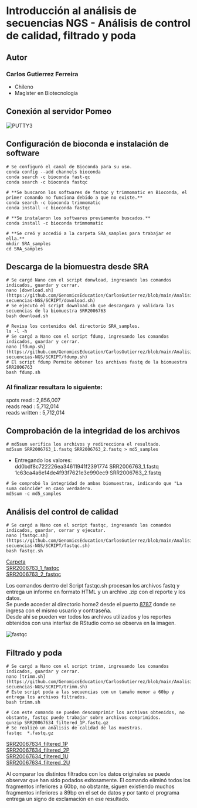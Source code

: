 # Introducción al análisis de secuencias NGS - Análisis de control de calidad, filtrado y poda  

## **Autor**
### Carlos Gutierrez Ferreira  
- Chileno
- Magíster en Biotecnología

## Conexión al servidor Pomeo

![PUTTY3](https://user-images.githubusercontent.com/80927233/119919416-67792b00-bf38-11eb-8e85-ffe2a8c69777.jpg)

## Configuración de bioconda e instalación de software

```
# Se configuró el canal de Bioconda para su uso.
conda config --add channels bioconda 
conda search -c bioconda fast-qc
conda search -c bioconda fastqc

# **Se buscaron los softwares de fastqc y trimmomatic en Bioconda, el primer comando no funciona debido a que no existe.**
conda search -c bioconda trimmomatic 
conda install -c bioconda fastqc

# **Se instalaron los softwares previamente buscados.**
conda install -c bioconda trimmomatic 

# **Se creó y accedió a la carpeta SRA_samples para trabajar en ella.**
mkdir SRA_samples
cd SRA_samples 
```

## Descarga de la biomuestra desde SRA

```
# Se cargó Nano con el script donwload, ingresando los comandos indicados, guardar y cerrar.
nano [download.sh](https://github.com/GenomicsEducation/CarlosGutierrez/blob/main/Analisis-secuencias-NGS/SCRIPT/download.sh) 
# Se ejecutó el script download.sh que descargara y validara las secuencias de la biomuestra SRR2006763
bash download.sh 

# Revisa los contenidos del directorio SRA_samples.
ls -l -h 
# Se cargó a Nano con el script fdump, ingresando los comandos indicados, guardar y cerrar.
nano [fdump.sh](https://github.com/GenomicsEducation/CarlosGutierrez/blob/main/Analisis-secuencias-NGS/SCRIPT/fdump.sh)
# El script fdump Permite obtener los archivos fastq de la biomuestra SRR2006763
bash fdump.sh 
```

### Al finalizar resultara lo siguiente:  

spots read : 2,856,007  
reads read : 5,712,014  
reads written : 5,712,014  

## Comprobación de la integridad de los archivos

```
# md5sum verifica los archivos y redirecciona el resultado. 
md5sum SRR2006763_1.fastq SRR2006763_2.fastq > md5_samples
```

- Entregando los valores:  
dd0bdf8c722226ea34611941f2391774  SRR2006763_1.fastq  
1c63ca4a6e14de4f93f7621e3e990ec9  SRR2006763_2.fastq  

```
# Se comprobó la integridad de ambas biomuestras, indicando que "La suma coincide" en caso verdadero.
md5sum -c md5_samples 
```

## Análisis del control de calidad

```
# Se cargó a Nano con el script fastqc, ingresando los comandos indicados, guardar, cerrar y ejecutar. 
nano [fastqc.sh](https://github.com/GenomicsEducation/CarlosGutierrez/blob/main/Analisis-secuencias-NGS/SCRIPT/fastqc.sh) 
bash fastqc.sh
```

[Carpeta](https://github.com/GenomicsEducation/CarlosGutierrez/blob/main/Analisis-secuencias-NGS/FastQC/)  
[SRR2006763_1_fastqc](https://github.com/GenomicsEducation/CarlosGutierrez/blob/main/Analisis-secuencias-NGS/FastQC/SRR2006763_1_fastqc.html)  
[SRR2006763_2_fastqc](https://github.com/GenomicsEducation/CarlosGutierrez/blob/main/Analisis-secuencias-NGS/FastQC/SRR2006763_2_fastqc.html)  

Los comandos dentro del Script fastqc.sh procesan los archivos fastq y entrega un informe en formato HTML y un archivo .zip con el reporte y los datos.  
Se puede acceder al directorio home2 desde el puerto [8787](http://200.54.220.141:8787/) donde se ingresa con el mismo usuario y contraseña.  
Desde ahí se pueden ver todos los archivos utilizados y los reportes obtenidos con una interfaz de RStudio como se observa en la imagen.

![fastqc](https://user-images.githubusercontent.com/80927233/121597512-cf3a7600-ca0e-11eb-8c0f-803c4dab20d1.png)

## Filtrado y poda

```
# Se cargó a Nano con el script trimm, ingresando los comandos indicados, guardar y cerrar.
nano [trimm.sh](https://github.com/GenomicsEducation/CarlosGutierrez/blob/main/Analisis-secuencias-NGS/SCRIPT/trimm.sh) 
# Este script poda a las secuencias con un tamaño menor a 60bp y entrega los archivos filtrados.
bash trimm.sh 

# Con este comando se pueden descomprimir los archivos obtenidos, no obstante, fastqc puede trabajar sobre archivos comprimidos.
gunzip SRR20067634_filtered_1P.fastq.gz 
# Se realizó un análisis de calidad de las muestras.
fastqc  *.fastq.gz 
```

[SRR20067634_filtered_1P](https://github.com/GenomicsEducation/CarlosGutierrez/blob/main/Analisis-secuencias-NGS/FastQC/SRR20067634_filtered_1P_fastqc.html)  
[SRR20067634_filtered_2P](https://github.com/GenomicsEducation/CarlosGutierrez/blob/main/Analisis-secuencias-NGS/FastQC/SRR20067634_filtered_2P_fastqc.html)  
[SRR20067634_filtered_1U](https://github.com/GenomicsEducation/CarlosGutierrez/blob/main/Analisis-secuencias-NGS/FastQC/SRR20067634_filtered_1U_fastqc.html)  
[SRR20067634_filtered_2U](https://github.com/GenomicsEducation/CarlosGutierrez/blob/main/Analisis-secuencias-NGS/FastQC/SRR20067634_filtered_2U_fastqc.html)  

Al comparar los distintos filtrados con los datos originales se puede observar que han sido podados exitosamente.
El comando eliminó todos los fragmentos inferiores a 60bp, no obstante, siguen existiendo muchos fragmentos inferiores a 89bp en el set de datos y por tanto el programa entrega un signo de exclamación en ese resultado. 

